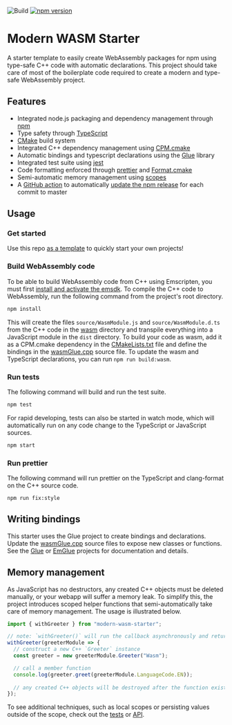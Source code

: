 ![Build](https://github.com/TheLartians/modern-wasm-starter/workflows/Build/badge.svg)
[![npm version](https://badge.fury.io/js/modern-wasm-starter.svg)](https://badge.fury.io/js/modern-wasm-starter)

# Modern WASM Starter

A starter template to easily create WebAssembly packages for npm using type-safe C++ code with automatic declarations.
This project should take care of most of the boilerplate code required to create a modern and type-safe WebAssembly project.

## Features

- Integrated node.js packaging and dependency management through [npm](https://www.npmjs.com)
- Type safety through [TypeScript](https://www.typescriptlang.org)
- [CMake](https://cmake.org) build system
- Integrated C++ dependency management using [CPM.cmake](https://github.com/TheLartians/CPM.cmake) 
- Automatic bindings and typescript declarations using the [Glue](https://github.com/TheLartians/Glue) library
- Integrated test suite using [jest](https://jestjs.io)
- Code formatting enforced through [prettier](https://prettier.io) and [Format.cmake](https://github.com/TheLartians/Format.cmake)
- Semi-automatic memory management using [scopes](#memory-management)
- A [GitHub action](.github/workflows/publish.yml) to automatically [update the npm release](https://github.com/mikeal/merge-release) for each commit to master

## Usage

### Get started

Use this repo [as a template](https://github.com/TheLartians/modern-wasm-starter/generate) to quickly start your own projects!

### Build WebAssembly code

To be able to build WebAssembly code from C++ using Emscripten, you must first [install and activate the emsdk](https://emscripten.org/docs/getting_started/downloads.html).
To compile the C++ code to WebAssembly, run the following command from the project's root directory.

```bash
npm install
```

This will create the files `source/WasmModule.js` and `source/WasmModule.d.ts` from the C++ code in the [wasm](wasm) directory and transpile everything into a JavaScript module in the `dist` directory.
To build your code as wasm, add it as a CPM.cmake dependency in the [CMakeLists.txt](wasm/CMakeLists.txt) file and define the bindings in the [wasmGlue.cpp](wasm/source/wasmGlue.cpp) source file.
To update the wasm and TypeScript declarations, you can run `npm run build:wasm`. 

### Run tests

The following command will build and run the test suite.

```bash
npm test
```

For rapid developing, tests can also be started in watch mode, which will automatically run on any code change to the TypeScript or JavaScript sources.

```bash
npm start
```

### Run prettier

The following command will run prettier on the TypeScript and clang-format on the C++ source code.

```
npm run fix:style
```

## Writing bindings

This starter uses the Glue project to create bindings and declarations.
Update the [wasmGlue.cpp](wasm/source/wasmGlue.cpp) source files to expose new classes or functions.
See the [Glue](https://github.com/TheLartians/Glue) or [EmGlue](https://github.com/TheLartians/EmGlue) projects for documentation and details.

## Memory management

As JavaScript has no destructors, any created C++ objects must be deleted manually, or your webapp will suffer a memory leak.
To simplify this, the project introduces scoped helper functions that semi-automatically take care of memory management.
The usage is illustrated below.

```ts
import { withGreeter } from "modern-wasm-starter";

// note: `withGreeter()` will run the callback asynchronously and return the result in a `Promise`
withGreeter(greeterModule => {
  // construct a new C++ `Greeter` instance
  const greeter = new greeterModule.Greeter("Wasm");

  // call a member function
  console.log(greeter.greet(greeterModule.LanguageCode.EN));
  
  // any created C++ objects will be destroyed after the function exists, unless they are persisted
});
```

To see additional techniques, such as local scopes or persisting values outside of the scope, check out the [tests](__tests__/wasm.ts) or [API](source/wasmWrapper.ts).
